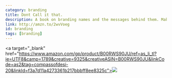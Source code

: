 ```yaml
---
category: branding
title: Dont Call it that.
description: A book on branding names and the messages behind them. Make sure that you search the sellers because someone's trying to sell one for 900 and that's not the price of the book.
link: http://amzn.to/2wvVoeg
id: branding
tags: [branding]
---
```

<a target="_blank"  href="https://www.amazon.com/gp/product/B00RWS90JU/ref=as_li_tl?ie=UTF8&camp=1789&creative=9325&creativeASIN=B00RWS90JU&linkCode=as2&tag=compassofdesi-20&linkId=f3a7d11a4273361b217bbbff8ee8325c"><img border="0" src="//ws-na.amazon-adsystem.com/widgets/q?_encoding=UTF8&MarketPlace=US&ASIN=B00RWS90JU&ServiceVersion=20070822&ID=AsinImage&WS=1&Format=_SL110_&tag=compassofdesi-20" ></a><img src="//ir-na.amazon-adsystem.com/e/ir?t=compassofdesi-20&l=am2&o=1&a=B00RWS90JU" width="1" height="1" border="0" alt="" style="border:none !important; margin:0px !important;" />
